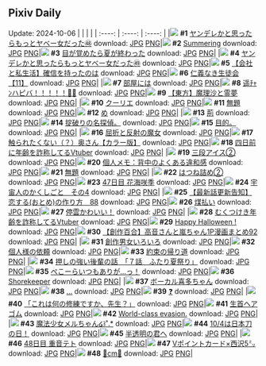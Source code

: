 ## Pixiv Daily
Update: 2024-10-06
|      |      |      |
| :----: | :----: | :----: |
|![](https://pixiv.microyu.workers.dev/c/240x480/img-master/img/2024/10/04/00/01/49/123007797_p0_master1200.jpg) **#1** [ヤンデレかと思ったらもっとヤベー女だった㊽](https://www.pixiv.net/artworks/123007797) download: [JPG](https://pixiv.microyu.workers.dev/img-original/img/2024/10/04/00/01/49/123007797_p0.jpg) [PNG](https://pixiv.microyu.workers.dev/img-original/img/2024/10/04/00/01/49/123007797_p0.png)|![](https://pixiv.microyu.workers.dev/c/240x480/img-master/img/2024/10/04/00/00/30/123007590_p0_master1200.jpg) **#2** [Summering](https://www.pixiv.net/artworks/123007590) download: [JPG](https://pixiv.microyu.workers.dev/img-original/img/2024/10/04/00/00/30/123007590_p0.jpg) [PNG](https://pixiv.microyu.workers.dev/img-original/img/2024/10/04/00/00/30/123007590_p0.png)|![](https://pixiv.microyu.workers.dev/c/240x480/img-master/img/2024/10/04/07/30/01/123015132_p0_master1200.jpg) **#3** [目が覚めたら夏が終わった](https://www.pixiv.net/artworks/123015132) download: [JPG](https://pixiv.microyu.workers.dev/img-original/img/2024/10/04/07/30/01/123015132_p0.jpg) [PNG](https://pixiv.microyu.workers.dev/img-original/img/2024/10/04/07/30/01/123015132_p0.png)|
|![](https://pixiv.microyu.workers.dev/c/240x480/img-master/img/2024/10/05/00/01/17/123036356_p0_master1200.jpg) **#4** [ヤンデレかと思ったらもっとヤベー女だった㊾](https://www.pixiv.net/artworks/123036356) download: [JPG](https://pixiv.microyu.workers.dev/img-original/img/2024/10/05/00/01/17/123036356_p0.jpg) [PNG](https://pixiv.microyu.workers.dev/img-original/img/2024/10/05/00/01/17/123036356_p0.png)|![](https://pixiv.microyu.workers.dev/c/240x480/img-master/img/2024/10/04/12/00/11/123018697_p0_master1200.jpg) **#5** [【会社と私生活】確信を持ったのは](https://www.pixiv.net/artworks/123018697) download: [JPG](https://pixiv.microyu.workers.dev/img-original/img/2024/10/04/12/00/11/123018697_p0.jpg) [PNG](https://pixiv.microyu.workers.dev/img-original/img/2024/10/04/12/00/11/123018697_p0.png)|![](https://pixiv.microyu.workers.dev/c/240x480/img-master/img/2024/10/05/11/08/27/123047599_p0_master1200.jpg) **#6** [仁義なき生徒会【11】](https://www.pixiv.net/artworks/123047599) download: [JPG](https://pixiv.microyu.workers.dev/img-original/img/2024/10/05/11/08/27/123047599_p0.jpg) [PNG](https://pixiv.microyu.workers.dev/img-original/img/2024/10/05/11/08/27/123047599_p0.png)|
|![](https://pixiv.microyu.workers.dev/c/240x480/img-master/img/2024/10/04/00/14/46/123008339_p0_master1200.jpg) **#7** [部屋には](https://www.pixiv.net/artworks/123008339) download: [JPG](https://pixiv.microyu.workers.dev/img-original/img/2024/10/04/00/14/46/123008339_p0.jpg) [PNG](https://pixiv.microyu.workers.dev/img-original/img/2024/10/04/00/14/46/123008339_p0.png)|![](https://pixiv.microyu.workers.dev/c/240x480/img-master/img/2024/10/05/00/00/06/123036063_p0_master1200.jpg) **#8** [遥ﾁｬﾝハピバ！！！！！🎂🎉](https://www.pixiv.net/artworks/123036063) download: [JPG](https://pixiv.microyu.workers.dev/img-original/img/2024/10/05/00/00/06/123036063_p0.jpg) [PNG](https://pixiv.microyu.workers.dev/img-original/img/2024/10/05/00/00/06/123036063_p0.png)|![](https://pixiv.microyu.workers.dev/c/240x480/img-master/img/2024/10/04/18/37/15/123025789_p0_master1200.jpg) **#9** [【東方】魔理沙と霊夢](https://www.pixiv.net/artworks/123025789) download: [JPG](https://pixiv.microyu.workers.dev/img-original/img/2024/10/04/18/37/15/123025789_p0.jpg) [PNG](https://pixiv.microyu.workers.dev/img-original/img/2024/10/04/18/37/15/123025789_p0.png)|
|![](https://pixiv.microyu.workers.dev/c/240x480/img-master/img/2024/10/05/00/40/09/123038065_p0_master1200.jpg) **#10** [クーリエ](https://www.pixiv.net/artworks/123038065) download: [JPG](https://pixiv.microyu.workers.dev/img-original/img/2024/10/05/00/40/09/123038065_p0.jpg) [PNG](https://pixiv.microyu.workers.dev/img-original/img/2024/10/05/00/40/09/123038065_p0.png)|![](https://pixiv.microyu.workers.dev/c/240x480/img-master/img/2024/10/05/04/54/39/123042421_p0_master1200.jpg) **#11** [無題](https://www.pixiv.net/artworks/123042421) download: [JPG](https://pixiv.microyu.workers.dev/img-original/img/2024/10/05/04/54/39/123042421_p0.jpg) [PNG](https://pixiv.microyu.workers.dev/img-original/img/2024/10/05/04/54/39/123042421_p0.png)|![](https://pixiv.microyu.workers.dev/c/240x480/img-master/img/2024/10/04/04/30/01/123013026_p0_master1200.jpg) **#12** [め](https://www.pixiv.net/artworks/123013026) download: [JPG](https://pixiv.microyu.workers.dev/img-original/img/2024/10/04/04/30/01/123013026_p0.jpg) [PNG](https://pixiv.microyu.workers.dev/img-original/img/2024/10/04/04/30/01/123013026_p0.png)|
|![](https://pixiv.microyu.workers.dev/c/240x480/img-master/img/2024/10/05/21/05/04/123062219_p0_master1200.jpg) **#13** [荊](https://www.pixiv.net/artworks/123062219) download: [JPG](https://pixiv.microyu.workers.dev/img-original/img/2024/10/05/21/05/04/123062219_p0.jpg) [PNG](https://pixiv.microyu.workers.dev/img-original/img/2024/10/05/21/05/04/123062219_p0.png)|![](https://pixiv.microyu.workers.dev/c/240x480/img-master/img/2024/10/04/17/47/42/123024407_p0_master1200.jpg) **#14** [掟破りの名探偵。](https://www.pixiv.net/artworks/123024407) download: [JPG](https://pixiv.microyu.workers.dev/img-original/img/2024/10/04/17/47/42/123024407_p0.jpg) [PNG](https://pixiv.microyu.workers.dev/img-original/img/2024/10/04/17/47/42/123024407_p0.png)|![](https://pixiv.microyu.workers.dev/c/240x480/img-master/img/2024/10/04/17/33/20/123023787_p0_master1200.jpg) **#15** [目的。](https://www.pixiv.net/artworks/123023787) download: [JPG](https://pixiv.microyu.workers.dev/img-original/img/2024/10/04/17/33/20/123023787_p0.jpg) [PNG](https://pixiv.microyu.workers.dev/img-original/img/2024/10/04/17/33/20/123023787_p0.png)|
|![](https://pixiv.microyu.workers.dev/c/240x480/img-master/img/2024/10/06/12/57/52/123007613_p0_master1200.jpg) **#16** [屈折と反射の魔女](https://www.pixiv.net/artworks/123007613) download: [JPG](https://pixiv.microyu.workers.dev/img-original/img/2024/10/06/12/57/52/123007613_p0.jpg) [PNG](https://pixiv.microyu.workers.dev/img-original/img/2024/10/06/12/57/52/123007613_p0.png)|![](https://pixiv.microyu.workers.dev/c/240x480/img-master/img/2024/10/04/00/00/41/123007637_p0_master1200.jpg) **#17** [触られたくない（？）奥さん【カラー版】](https://www.pixiv.net/artworks/123007637) download: [JPG](https://pixiv.microyu.workers.dev/img-original/img/2024/10/04/00/00/41/123007637_p0.jpg) [PNG](https://pixiv.microyu.workers.dev/img-original/img/2024/10/04/00/00/41/123007637_p0.png)|![](https://pixiv.microyu.workers.dev/c/240x480/img-master/img/2024/10/04/21/11/00/123030310_p0_master1200.jpg) **#18** [四日前に年齢を詐称してるVtuber](https://www.pixiv.net/artworks/123030310) download: [JPG](https://pixiv.microyu.workers.dev/img-original/img/2024/10/04/21/11/00/123030310_p0.jpg) [PNG](https://pixiv.microyu.workers.dev/img-original/img/2024/10/04/21/11/00/123030310_p0.png)|
|![](https://pixiv.microyu.workers.dev/c/240x480/img-master/img/2024/10/04/20/30/02/123029030_p0_master1200.jpg) **#19** [三段アイス②](https://www.pixiv.net/artworks/123029030) download: [JPG](https://pixiv.microyu.workers.dev/img-original/img/2024/10/04/20/30/02/123029030_p0.jpg) [PNG](https://pixiv.microyu.workers.dev/img-original/img/2024/10/04/20/30/02/123029030_p0.png)|![](https://pixiv.microyu.workers.dev/c/240x480/img-master/img/2024/10/05/06/00/05/123043076_p0_master1200.jpg) **#20** [個人メモ：背中のよくある違和感](https://www.pixiv.net/artworks/123043076) download: [JPG](https://pixiv.microyu.workers.dev/img-original/img/2024/10/05/06/00/05/123043076_p0.jpg) [PNG](https://pixiv.microyu.workers.dev/img-original/img/2024/10/05/06/00/05/123043076_p0.png)|![](https://pixiv.microyu.workers.dev/c/240x480/img-master/img/2024/10/04/21/32/42/123030997_p0_master1200.jpg) **#21** [無題](https://www.pixiv.net/artworks/123030997) download: [JPG](https://pixiv.microyu.workers.dev/img-original/img/2024/10/04/21/32/42/123030997_p0.jpg) [PNG](https://pixiv.microyu.workers.dev/img-original/img/2024/10/04/21/32/42/123030997_p0.png)|
|![](https://pixiv.microyu.workers.dev/c/240x480/img-master/img/2024/10/04/00/02/11/123007825_p0_master1200.jpg) **#22** [はつね詰め②](https://www.pixiv.net/artworks/123007825) download: [JPG](https://pixiv.microyu.workers.dev/img-original/img/2024/10/04/00/02/11/123007825_p0.jpg) [PNG](https://pixiv.microyu.workers.dev/img-original/img/2024/10/04/00/02/11/123007825_p0.png)|![](https://pixiv.microyu.workers.dev/c/240x480/img-master/img/2024/10/04/14/55/50/123021281_p0_master1200.jpg) **#23** [47日目 花海咲季](https://www.pixiv.net/artworks/123021281) download: [JPG](https://pixiv.microyu.workers.dev/img-original/img/2024/10/04/14/55/50/123021281_p0.jpg) [PNG](https://pixiv.microyu.workers.dev/img-original/img/2024/10/04/14/55/50/123021281_p0.png)|![](https://pixiv.microyu.workers.dev/c/240x480/img-master/img/2024/10/04/13/30/45/123020043_p0_master1200.jpg) **#24** [宇宙人のかくしごと　その4](https://www.pixiv.net/artworks/123020043) download: [JPG](https://pixiv.microyu.workers.dev/img-original/img/2024/10/04/13/30/45/123020043_p0.jpg) [PNG](https://pixiv.microyu.workers.dev/img-original/img/2024/10/04/13/30/45/123020043_p0.png)|
|![](https://pixiv.microyu.workers.dev/c/240x480/img-master/img/2024/10/04/12/21/04/123019076_p0_master1200.jpg) **#25** [【最新話更新告知】恋する(おとめ)の作り方　88](https://www.pixiv.net/artworks/123019076) download: [JPG](https://pixiv.microyu.workers.dev/img-original/img/2024/10/04/12/21/04/123019076_p0.jpg) [PNG](https://pixiv.microyu.workers.dev/img-original/img/2024/10/04/12/21/04/123019076_p0.png)|![](https://pixiv.microyu.workers.dev/c/240x480/img-master/img/2024/10/04/07/03/51/123014791_p0_master1200.jpg) **#26** [煤払い](https://www.pixiv.net/artworks/123014791) download: [JPG](https://pixiv.microyu.workers.dev/img-original/img/2024/10/04/07/03/51/123014791_p0.jpg) [PNG](https://pixiv.microyu.workers.dev/img-original/img/2024/10/04/07/03/51/123014791_p0.png)|![](https://pixiv.microyu.workers.dev/c/240x480/img-master/img/2024/10/04/00/02/12/123007826_p0_master1200.jpg) **#27** [停雲かわいい！](https://www.pixiv.net/artworks/123007826) download: [JPG](https://pixiv.microyu.workers.dev/img-original/img/2024/10/04/00/02/12/123007826_p0.jpg) [PNG](https://pixiv.microyu.workers.dev/img-original/img/2024/10/04/00/02/12/123007826_p0.png)|
|![](https://pixiv.microyu.workers.dev/c/240x480/img-master/img/2024/10/05/21/05/51/123062246_p0_master1200.jpg) **#28** [むくつけき年齢を詐称してるVtuber](https://www.pixiv.net/artworks/123062246) download: [JPG](https://pixiv.microyu.workers.dev/img-original/img/2024/10/05/21/05/51/123062246_p0.jpg) [PNG](https://pixiv.microyu.workers.dev/img-original/img/2024/10/05/21/05/51/123062246_p0.png)|![](https://pixiv.microyu.workers.dev/c/240x480/img-master/img/2024/10/05/17/12/51/123055377_p0_master1200.jpg) **#29** [Happy Halloween !](https://www.pixiv.net/artworks/123055377) download: [JPG](https://pixiv.microyu.workers.dev/img-original/img/2024/10/05/17/12/51/123055377_p0.jpg) [PNG](https://pixiv.microyu.workers.dev/img-original/img/2024/10/05/17/12/51/123055377_p0.png)|![](https://pixiv.microyu.workers.dev/c/240x480/img-master/img/2024/10/05/00/02/10/123036459_p0_master1200.jpg) **#30** [【創作百合】高音さんと嵐ちゃん1P漫画まとめ92](https://www.pixiv.net/artworks/123036459) download: [JPG](https://pixiv.microyu.workers.dev/img-original/img/2024/10/05/00/02/10/123036459_p0.jpg) [PNG](https://pixiv.microyu.workers.dev/img-original/img/2024/10/05/00/02/10/123036459_p0.png)|
|![](https://pixiv.microyu.workers.dev/c/240x480/img-master/img/2024/10/04/20/35/50/123029231_p0_master1200.jpg) **#31** [創作男女いろいろ](https://www.pixiv.net/artworks/123029231) download: [JPG](https://pixiv.microyu.workers.dev/img-original/img/2024/10/04/20/35/50/123029231_p0.jpg) [PNG](https://pixiv.microyu.workers.dev/img-original/img/2024/10/04/20/35/50/123029231_p0.png)|![](https://pixiv.microyu.workers.dev/c/240x480/img-master/img/2024/10/04/00/31/41/123008883_p0_master1200.jpg) **#32** [個人様の依頼](https://www.pixiv.net/artworks/123008883) download: [JPG](https://pixiv.microyu.workers.dev/img-original/img/2024/10/04/00/31/41/123008883_p0.jpg) [PNG](https://pixiv.microyu.workers.dev/img-original/img/2024/10/04/00/31/41/123008883_p0.png)|![](https://pixiv.microyu.workers.dev/c/240x480/img-master/img/2024/10/04/00/00/44/123007647_p0_master1200.jpg) **#33** [約束の帰り道](https://www.pixiv.net/artworks/123007647) download: [JPG](https://pixiv.microyu.workers.dev/img-original/img/2024/10/04/00/00/44/123007647_p0.jpg) [PNG](https://pixiv.microyu.workers.dev/img-original/img/2024/10/04/00/00/44/123007647_p0.png)|
|![](https://pixiv.microyu.workers.dev/c/240x480/img-master/img/2024/10/05/00/01/55/123036434_p0_master1200.jpg) **#34** [押しの強い後輩の話　「７話　ふたり夏祭り」](https://www.pixiv.net/artworks/123036434) download: [JPG](https://pixiv.microyu.workers.dev/img-original/img/2024/10/05/00/01/55/123036434_p0.jpg) [PNG](https://pixiv.microyu.workers.dev/img-original/img/2024/10/05/00/01/55/123036434_p0.png)|![](https://pixiv.microyu.workers.dev/c/240x480/img-master/img/2024/10/04/00/00/35/123007609_p0_master1200.jpg) **#35** [ぺこーらいつもありが…っ！](https://www.pixiv.net/artworks/123007609) download: [JPG](https://pixiv.microyu.workers.dev/img-original/img/2024/10/04/00/00/35/123007609_p0.jpg) [PNG](https://pixiv.microyu.workers.dev/img-original/img/2024/10/04/00/00/35/123007609_p0.png)|![](https://pixiv.microyu.workers.dev/c/240x480/img-master/img/2024/10/05/11/32/53/123048099_p0_master1200.jpg) **#36** [Shorekeeper](https://www.pixiv.net/artworks/123048099) download: [JPG](https://pixiv.microyu.workers.dev/img-original/img/2024/10/05/11/32/53/123048099_p0.jpg) [PNG](https://pixiv.microyu.workers.dev/img-original/img/2024/10/05/11/32/53/123048099_p0.png)|
|![](https://pixiv.microyu.workers.dev/c/240x480/img-master/img/2024/10/05/00/05/01/123036662_p0_master1200.jpg) **#37** [ボーカル喜多ちゃん](https://www.pixiv.net/artworks/123036662) download: [JPG](https://pixiv.microyu.workers.dev/img-original/img/2024/10/05/00/05/01/123036662_p0.jpg) [PNG](https://pixiv.microyu.workers.dev/img-original/img/2024/10/05/00/05/01/123036662_p0.png)|![](https://pixiv.microyu.workers.dev/c/240x480/img-master/img/2024/10/04/15/48/32/123022083_p0_master1200.jpg) **#38** [...](https://www.pixiv.net/artworks/123022083) download: [JPG](https://pixiv.microyu.workers.dev/img-original/img/2024/10/04/15/48/32/123022083_p0.jpg) [PNG](https://pixiv.microyu.workers.dev/img-original/img/2024/10/04/15/48/32/123022083_p0.png)|![](https://pixiv.microyu.workers.dev/c/240x480/img-master/img/2024/10/04/07/52/27/123015410_p0_master1200.jpg) **#39** [❓](https://www.pixiv.net/artworks/123015410) download: [JPG](https://pixiv.microyu.workers.dev/img-original/img/2024/10/04/07/52/27/123015410_p0.jpg) [PNG](https://pixiv.microyu.workers.dev/img-original/img/2024/10/04/07/52/27/123015410_p0.png)|
|![](https://pixiv.microyu.workers.dev/c/240x480/img-master/img/2024/10/04/00/00/17/123007523_p0_master1200.jpg) **#40** [「これは何の修練ですか、先生？」](https://www.pixiv.net/artworks/123007523) download: [JPG](https://pixiv.microyu.workers.dev/img-original/img/2024/10/04/00/00/17/123007523_p0.jpg) [PNG](https://pixiv.microyu.workers.dev/img-original/img/2024/10/04/00/00/17/123007523_p0.png)|![](https://pixiv.microyu.workers.dev/c/240x480/img-master/img/2024/10/05/18/31/09/123057563_p0_master1200.jpg) **#41** [生首ヘアゴム](https://www.pixiv.net/artworks/123057563) download: [JPG](https://pixiv.microyu.workers.dev/img-original/img/2024/10/05/18/31/09/123057563_p0.jpg) [PNG](https://pixiv.microyu.workers.dev/img-original/img/2024/10/05/18/31/09/123057563_p0.png)|![](https://pixiv.microyu.workers.dev/c/240x480/img-master/img/2024/10/04/00/52/13/123009066_p0_master1200.jpg) **#42** [World-class evasion.](https://www.pixiv.net/artworks/123009066) download: [JPG](https://pixiv.microyu.workers.dev/img-original/img/2024/10/04/00/52/13/123009066_p0.jpg) [PNG](https://pixiv.microyu.workers.dev/img-original/img/2024/10/04/00/52/13/123009066_p0.png)|
|![](https://pixiv.microyu.workers.dev/c/240x480/img-master/img/2024/10/05/00/13/14/123037071_p0_master1200.jpg) **#43** [魔法少女メルちゃん໒꒱˚.*](https://www.pixiv.net/artworks/123037071) download: [JPG](https://pixiv.microyu.workers.dev/img-original/img/2024/10/05/00/13/14/123037071_p0.jpg) [PNG](https://pixiv.microyu.workers.dev/img-original/img/2024/10/05/00/13/14/123037071_p0.png)|![](https://pixiv.microyu.workers.dev/c/240x480/img-master/img/2024/10/04/11/02/34/123017841_p0_master1200.jpg) **#44** [10/4は日本刀の日！](https://www.pixiv.net/artworks/123017841) download: [JPG](https://pixiv.microyu.workers.dev/img-original/img/2024/10/04/11/02/34/123017841_p0.jpg) [PNG](https://pixiv.microyu.workers.dev/img-original/img/2024/10/04/11/02/34/123017841_p0.png)|![](https://pixiv.microyu.workers.dev/c/240x480/img-master/img/2024/10/04/21/12/03/123030345_p0_master1200.jpg) **#45** [半透明の君へ](https://www.pixiv.net/artworks/123030345) download: [JPG](https://pixiv.microyu.workers.dev/img-original/img/2024/10/04/21/12/03/123030345_p0.jpg) [PNG](https://pixiv.microyu.workers.dev/img-original/img/2024/10/04/21/12/03/123030345_p0.png)|
|![](https://pixiv.microyu.workers.dev/c/240x480/img-master/img/2024/10/05/12/38/05/123049520_p0_master1200.jpg) **#46** [48日目 重音テト](https://www.pixiv.net/artworks/123049520) download: [JPG](https://pixiv.microyu.workers.dev/img-original/img/2024/10/05/12/38/05/123049520_p0.jpg) [PNG](https://pixiv.microyu.workers.dev/img-original/img/2024/10/05/12/38/05/123049520_p0.png)|![](https://pixiv.microyu.workers.dev/c/240x480/img-master/img/2024/10/05/00/00/41/123036239_p0_master1200.jpg) **#47** [Vポイントカード×西沢5㍉](https://www.pixiv.net/artworks/123036239) download: [JPG](https://pixiv.microyu.workers.dev/img-original/img/2024/10/05/00/00/41/123036239_p0.jpg) [PNG](https://pixiv.microyu.workers.dev/img-original/img/2024/10/05/00/00/41/123036239_p0.png)|![](https://pixiv.microyu.workers.dev/c/240x480/img-master/img/2024/10/04/20/47/03/123029495_p0_master1200.jpg) **#48** [🎀cm🎀](https://www.pixiv.net/artworks/123029495) download: [JPG](https://pixiv.microyu.workers.dev/img-original/img/2024/10/04/20/47/03/123029495_p0.jpg) [PNG](https://pixiv.microyu.workers.dev/img-original/img/2024/10/04/20/47/03/123029495_p0.png)|
